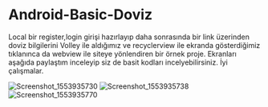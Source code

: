 # Android-Basic-Doviz

Local bir register,login girişi hazırlayıp daha sonrasında bir link üzerinden doviz bilgilerini Volley ile aldığımız ve recyclerview ile ekranda gösterdiğimiz tıklanınca da webview ile siteye yönlendiren bir örnek proje.
Ekranları aşağıda paylaştım inceleyip siz de basit kodları incelyebilirsiniz. İyi çalışmalar.

![Screenshot_1553935730](https://user-images.githubusercontent.com/25821719/55274223-29940400-52e7-11e9-8fb9-ba85ba9cf871.png)
![Screenshot_1553935738](https://user-images.githubusercontent.com/25821719/55274224-29940400-52e7-11e9-8955-c53c1baf3daf.png)
![Screenshot_1553935770](https://user-images.githubusercontent.com/25821719/55274225-2a2c9a80-52e7-11e9-9fba-994d143cfd56.png)
